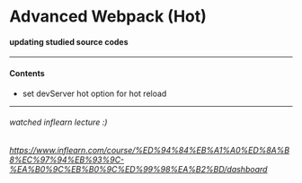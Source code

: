 # Advanced Webpack (Hot)

#### updating studied source codes

---

#### Contents
- set devServer hot option for hot reload

---

###### watched inflearn lecture :)

###### https://www.inflearn.com/course/%ED%94%84%EB%A1%A0%ED%8A%B8%EC%97%94%EB%93%9C-%EA%B0%9C%EB%B0%9C%ED%99%98%EA%B2%BD/dashboard
